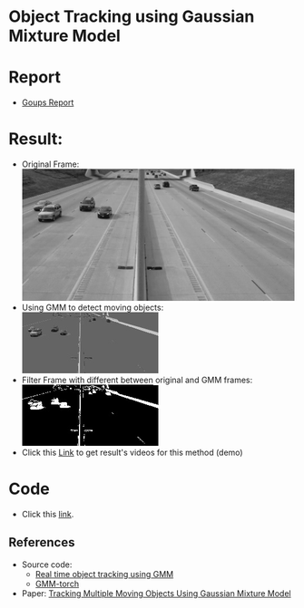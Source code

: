 # Object Tracking using Gaussian Mixture Model
# Report
* [Goups Report](./GMM_Method_Report.pdf)
# Result:
* Original Frame:\
	![](/images/frame210-original.jpg)
* Using GMM to detect moving objects:\
	![](/images/frame210-GMM.jpg)
* Filter Frame with different between original and GMM frames:\
	![](/images/frame210-filter.jpg)
* Click this [Link](https://drive.google.com/drive/folders/1YNiJUvX8p3nTd_SZOdOTN6d1JveeP0Cs?usp=drive_link) to get result's videos for this method (demo)
# Code
* Click this [link](https://colab.research.google.com/drive/122Ac84juP3fuRvd7gfSCzr9LH9wztrqm?usp=sharing&fbclid=IwAR0AnTNqSlz53vGw5T73OXXS0raLIjRdtpjEpcf6QugVls6ZSEwR_T-daGQ#scrollTo=0-43RadzR6ZW).
## References
* Source code:
	* [Real time object tracking using GMM](https://github.com/ksheersagaragrawal/Real-Time-Object-Tracking-using-GMM/tree/main)
	* [GMM-torch](https://github.com/ldeecke/gmm-torch)
* Paper: [Tracking Multiple Moving Objects Using Gaussian Mixture Model](https://citeseerx.ist.psu.edu/document?repid=rep1&type=pdf&doi=567f3af15e6ab28207b22f64fd182d04e99a083e)
